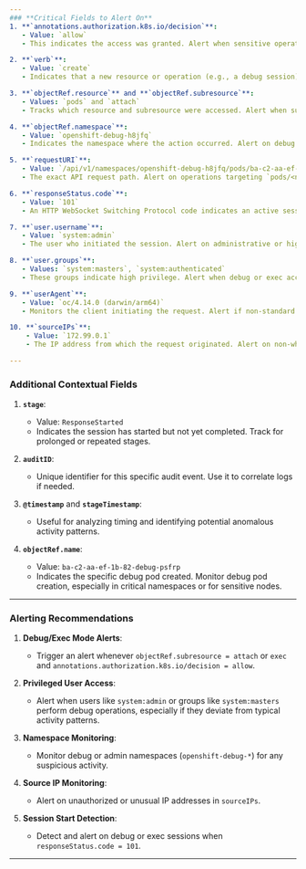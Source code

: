 ```yaml
---
### **Critical Fields to Alert On**
1. **`annotations.authorization.k8s.io/decision`**:
   - Value: `allow`
   - This indicates the access was granted. Alert when sensitive operations like `attach` or `exec` are successfully authorized.

2. **`verb`**:
   - Value: `create`
   - Indicates that a new resource or operation (e.g., a debug session) was initiated. This is critical for monitoring privilege escalation attempts.

3. **`objectRef.resource`** and **`objectRef.subresource`**:
   - Values: `pods` and `attach`
   - Tracks which resource and subresource were accessed. Alert when subresources like `attach` or `exec` are involved, especially in the context of debug or direct access to containers.

4. **`objectRef.namespace`**:
   - Value: `openshift-debug-h8jfq`
   - Indicates the namespace where the action occurred. Alert on debug or privileged namespaces like `openshift-debug-*`.

5. **`requestURI`**:
   - Value: `/api/v1/namespaces/openshift-debug-h8jfq/pods/ba-c2-aa-ef-1b-82-debug-psfrp/attach?...`
   - The exact API request path. Alert on operations targeting `pods/<name>/attach` or similar paths that enable interaction with containers.

6. **`responseStatus.code`**:
   - Value: `101`
   - An HTTP WebSocket Switching Protocol code indicates an active session. This should trigger an alert for debug or exec sessions.

7. **`user.username`**:
   - Value: `system:admin`
   - The user who initiated the session. Alert on administrative or highly privileged accounts performing debug actions.

8. **`user.groups`**:
   - Values: `system:masters`, `system:authenticated`
   - These groups indicate high privilege. Alert when debug or exec access is performed by users in elevated groups.

9. **`userAgent`**:
   - Value: `oc/4.14.0 (darwin/arm64)`
   - Monitors the client initiating the request. Alert if non-standard or suspicious clients are used.

10. **`sourceIPs`**:
    - Value: `172.99.0.1`
    - The IP address from which the request originated. Alert on non-whitelisted or suspicious IPs.

---
```


### **Additional Contextual Fields**
1. **`stage`**:
   - Value: `ResponseStarted`
   - Indicates the session has started but not yet completed. Track for prolonged or repeated stages.

2. **`auditID`**:
   - Unique identifier for this specific audit event. Use it to correlate logs if needed.

3. **`@timestamp`** and **`stageTimestamp`**:
   - Useful for analyzing timing and identifying potential anomalous activity patterns.

4. **`objectRef.name`**:
   - Value: `ba-c2-aa-ef-1b-82-debug-psfrp`
   - Indicates the specific debug pod created. Monitor debug pod creation, especially in critical namespaces or for sensitive nodes.

---

### **Alerting Recommendations**
1. **Debug/Exec Mode Alerts**:
   - Trigger an alert whenever `objectRef.subresource = attach` or `exec` and `annotations.authorization.k8s.io/decision = allow`.

2. **Privileged User Access**:
   - Alert when users like `system:admin` or groups like `system:masters` perform debug operations, especially if they deviate from typical activity patterns.

3. **Namespace Monitoring**:
   - Monitor debug or admin namespaces (`openshift-debug-*`) for any suspicious activity.

4. **Source IP Monitoring**:
   - Alert on unauthorized or unusual IP addresses in `sourceIPs`.

5. **Session Start Detection**:
   - Detect and alert on debug or exec sessions when `responseStatus.code = 101`.

---
